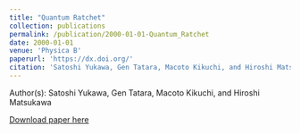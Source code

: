 ```yaml
---
title: "Quantum Ratchet"
collection: publications
permalink: /publication/2000-01-01-Quantum_Ratchet
date: 2000-01-01
venue: 'Physica B'
paperurl: 'https://dx.doi.org/'
citation: 'Satoshi Yukawa, Gen Tatara, Macoto Kikuchi, and Hiroshi Matsukawa, Quantum Ratchet, Physica B, <b>284</b>, 1896, (2000)'
---
```


Author(s): Satoshi Yukawa, Gen Tatara, Macoto Kikuchi, and Hiroshi Matsukawa


<a href='https://dx.doi.org/'>Download paper here</a>
